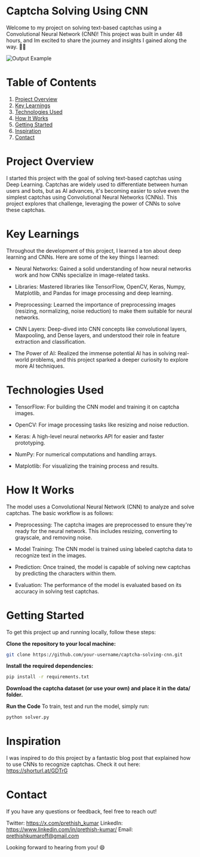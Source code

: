 # Captcha Solving Using CNN
Welcome to my project on solving text-based captchas using a Convolutional Neural Network (CNN)! This project was built in under 48 hours, and Im excited to share the journey and insights I gained along the way. 🧠🚀

![Output Example](https://i.imgur.com/POr1Ety.png "Output Example")

# Table of Contents
1. [Project Overview](#project-overview)
2. [Key Learnings](#key-learnings)
3. [Technologies Used](#technologies-used)
4. [How It Works](#how-it-works)
5. [Getting Started](#getting-started)
6. [Inspiration](#inspiration)
7. [Contact](#contact)

# Project Overview
I started this project with the goal of solving text-based captchas using Deep Learning. Captchas are widely used to differentiate between human users and bots, but as AI advances, it's becoming easier to solve even the simplest captchas using Convolutional Neural Networks (CNNs). This project explores that challenge, leveraging the power of CNNs to solve these captchas.

# Key Learnings
Throughout the development of this project, I learned a ton about deep learning and CNNs. Here are some of the key things I learned:

- Neural Networks: Gained a solid understanding of how neural networks work and how CNNs specialize in image-related tasks.

- Libraries: Mastered libraries like TensorFlow, OpenCV, Keras, Numpy, Matplotlib, and Pandas for image processing and deep learning.

- Preprocessing: Learned the importance of preprocessing images (resizing, normalizing, noise reduction) to make them suitable for neural networks.

- CNN Layers: Deep-dived into CNN concepts like convolutional layers, Maxpooling, and Dense layers, and understood their role in feature extraction and classification.

- The Power of AI: Realized the immense potential AI has in solving real-world problems, and this project sparked a deeper curiosity to explore more AI techniques.

# Technologies Used
- TensorFlow: For building the CNN model and training it on captcha images.

- OpenCV: For image processing tasks like resizing and noise reduction.

- Keras: A high-level neural networks API for easier and faster prototyping.

- NumPy: For numerical computations and handling arrays.

- Matplotlib: For visualizing the training process and results.

# How It Works
The model uses a Convolutional Neural Network (CNN) to analyze and solve captchas. The basic workflow is as follows:

- Preprocessing: The captcha images are preprocessed to ensure they're ready for the neural network. This includes resizing, converting to grayscale, and removing noise.

- Model Training: The CNN model is trained using labeled captcha data to recognize text in the images.

- Prediction: Once trained, the model is capable of solving new captchas by predicting the characters within them.

- Evaluation: The performance of the model is evaluated based on its accuracy in solving test captchas.

# Getting Started
To get this project up and running locally, follow these steps:

**Clone the repository to your local machine:**


```bash
git clone https://github.com/your-username/captcha-solving-cnn.git
```
**Install the required dependencies:**
```bash
pip install -r requirements.txt
```

**Download the captcha dataset (or use your own) and place it in the data/ folder.**

**Run the Code**
To train, test and run the model, simply run:
```bash
python solver.py
```

# Inspiration
I was inspired to do this project by a fantastic blog post that explained how to use CNNs to recognize captchas. Check it out here: https://shorturl.at/GDTrG

# Contact
If you have any questions or feedback, feel free to reach out!

Twitter: https://x.com/prethish_kumar
LinkedIn: https://www.linkedin.com/in/prethish-kumar/
Email: prethishkumaroff@gmail.com

Looking forward to hearing from you! 😄
